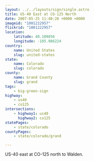 ```yaml
---
layout: ../../layouts/sign/single.astro
title: US-40 East at CO-125 North
date: 2007-05-25 11:40:28 +0000 +0000
imageid: "1001222957"
flickrid: "1001222957"
location:
    latitude: 40.109856
    longitude: -105.986224
country:
    name: United States
    slug: united-states
state:
    name: Colorado
    slug: colorado
county:
    name: Grand County
    slug: grand
tags:
    - big-green-sign
highway:
    - us40
    - co125
intersections:
    - highway1: us40
      highway2: co125
statePages:
    - state/colorado
countyPages:
    - state/colorado/grand

---
```

US-40 east at CO-125 north to Walden.